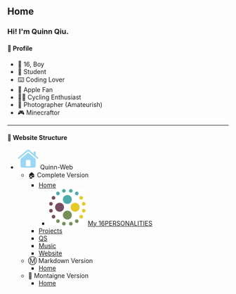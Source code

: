 <base href="/markdown/">
<link rel="icon" href="favicon.ico">

<link rel="stylesheet" type="text/css" href="/css/page.css">
<link rel="stylesheet" type="text/css" href="/css/text.css">

<style>
p img {
    height: 16px;
    width: 16px;
}
</style>

## Home

### Hi! I'm Quinn Qiu.

#### 🤣 Profile

- 👨 16, Boy
- 🏫 Student
- ⌨️ Coding Lover
- 📱 Apple Fan
- 🚴‍♂️ Cycling Enthusiast
- 🌅 Photographer (Amateurish)
- 🎮 Minecraftor

---

#### 📑 Website Structure

- ![](/images/svgs/secondary/house.fill.svg) Quinn-Web
    - 🏠 Complete Version
        - [Home](/)
            - ![](/images/logos/16personalities.png) [My 16PERSONALITIES](/personality.html)
        - [Projects](/projects/)
        - [QS](/qs/)
        - [Music](/music/)
        - [Website](/website/)
    - Ⓜ️ Markdown Version
        - [Home](/markdown/)
    - 📝 Montaigne Version
        - [Home](https://quinn0823.montaigne.io/)
